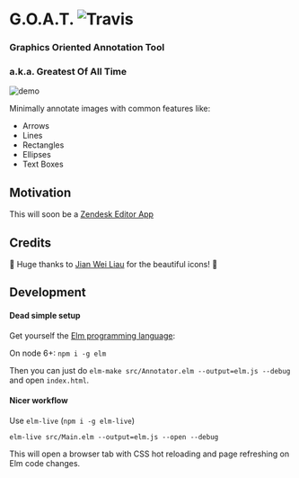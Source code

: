 # G.O.A.T. ![Travis](https://travis-ci.org/thebritican/annotation-editor.svg?branch=master)
### Graphics Oriented Annotation Tool
### a.k.a. Greatest Of All Time

![demo](https://cloud.githubusercontent.com/assets/3099999/24594663/4055c25e-17e4-11e7-8844-a63a395db5f1.gif)


Minimally annotate images with common features like:

- Arrows
- Lines
- Rectangles
- Ellipses
- Text Boxes

## Motivation

This will soon be a [Zendesk Editor App](https://www.zendesk.com/apps/directory/#Compose_&_Edit)

## Credits

👏 Huge thanks to [Jian Wei Liau](https://twitter.com/madebyjw) for the beautiful icons! 👏

## Development


#### Dead simple setup

Get yourself the [Elm programming language](http://elm-lang.org/):

On node 6+: `npm i -g elm`

Then you can just do `elm-make src/Annotator.elm --output=elm.js --debug` and open `index.html`.

#### Nicer workflow

Use `elm-live` (`npm i -g elm-live`)

```
elm-live src/Main.elm --output=elm.js --open --debug
```

This will open a browser tab with CSS hot reloading and page refreshing on Elm code changes.
